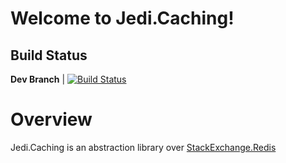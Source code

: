 # Welcome to Jedi.Caching!

## Build Status

**Dev Branch** | [![Build Status](https://travis-ci.com/jedicontributors/Jedi.Caching.svg?branch=dev)](https://travis-ci.com/jedicontributors/Jedi.Caching)

# Overview

Jedi.Caching is an abstraction library over [StackExchange.Redis](https://stackexchange.github.io/StackExchange.Redis/) 